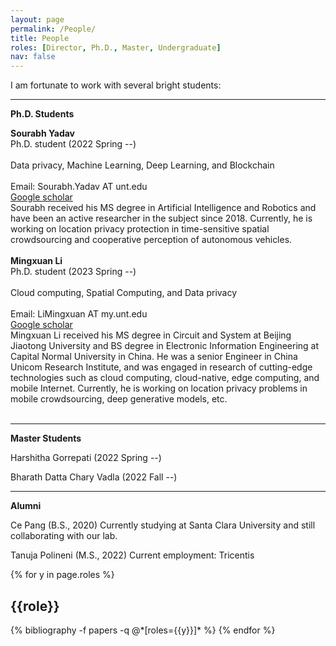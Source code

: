 ```yaml
---
layout: page
permalink: /People/
title: People
roles: [Director, Ph.D., Master, Undergraduate]
nav: false
---
```


I am fortunate to work with several bright students:

-----------------------
**Ph.D. Students**
<div class="row justify-content-md-center">
    <div class="col-sm-3">
        <img class="img-fluid rounded z-depth-1" src="{{ '/assets/img/people/Sourabh.png' | relative_url }}" alt="" title="Sourabh Yadav"/>
    </div>
    <div class="col-sm-4">
        <b>Sourabh Yadav</b> <br>
        Ph.D. student (2022 Spring --) <br><br>
        Data privacy, Machine Learning, Deep Learning, and Blockchain <br><br>
        Email: Sourabh.Yadav AT unt.edu <br>
        <a href="https://scholar.google.com/citations?user=Luc18E4AAAAJ&hl=en">Google scholar</a>
    </div>
    <div class="col-sm-5">
        Sourabh received his MS degree in Artificial Intelligence and Robotics and have been an active researcher in the subject since 2018. Currently, he is working on location privacy protection in time-sensitive spatial crowdsourcing and cooperative perception of autonomous vehicles.  
    </div>  
</div>  
<br>

<div class="row justify-content-md-center">
    <div class="col-sm-3">
        <img class="img-fluid rounded z-depth-1" src="{{ '/assets/img/people/Mingxuan.jpg' | relative_url }}" alt="" title="Mingxuan Li"/>
    </div>
    <div class="col-sm-4">
        <b>Mingxuan Li</b> <br>
        Ph.D. student (2023 Spring --) <br><br>
        Cloud computing, Spatial Computing, and Data privacy<br><br>
        Email: LiMingxuan AT my.unt.edu <br>
        <a href="https://scholar.google.com/citations?user=3cG4lEEAAAAJ&hl=zh-CN&authuser=2">Google scholar</a>
    </div>
    <div class="col-sm-5">
        Mingxuan Li received his MS degree in Circuit and System at Beijing Jiaotong University and BS degree in Electronic Information Engineering at Capital Normal University in China. He was a senior Engineer in China Unicom Research Institute, and was engaged in research of cutting-edge technologies such as cloud computing, cloud-native, edge computing, and mobile Internet. Currently, he is working on location privacy problems in mobile crowdsourcing, deep generative models, etc.  
    </div>   
</div>  

<br clear="left"/>


-----------------------
**Master Students**

Harshitha Gorrepati (2022 Spring --) 

Bharath Datta Chary Vadla (2022 Fall --)


-----------------------
**Alumni**

Ce Pang (B.S., 2020) Currently studying at Santa Clara University and still collaborating with our lab. 

Tanuja Polineni (M.S., 2022) Current employment: Tricentis

<div class="people">

{% for y in page.roles %}
  <h2 class="roles">{{role}}</h2>
  {% bibliography -f papers -q @*[roles={{y}}]* %}
{% endfor %}

</div>

